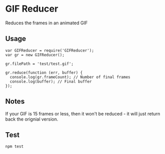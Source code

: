 # GIF Reducer

Reduces the frames in an animated GIF

## Usage

    var GIFReducer = require('GIFReducer');
    var gr = new GIFReducer();

    gr.filePath = 'test/test.gif';

    gr.reduce(function (err, buffer) {
      console.log(gr.frameCount); // Number of final frames
      console.log(buffer); // Final buffer
    });

## Notes

If your GIF is 15 frames or less, then it won't be reduced - it will just return back the orignial version.

## Test

    npm test